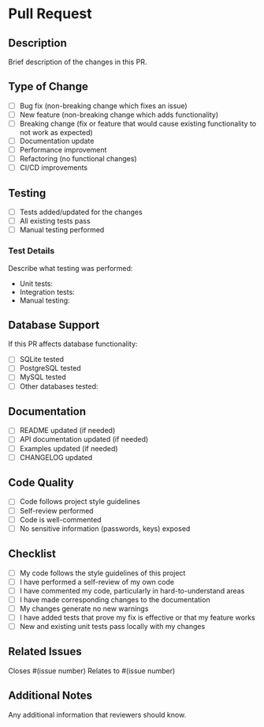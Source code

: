 # Pull Request

## Description

Brief description of the changes in this PR.

## Type of Change

- [ ] Bug fix (non-breaking change which fixes an issue)
- [ ] New feature (non-breaking change which adds functionality)
- [ ] Breaking change (fix or feature that would cause existing functionality to not work as expected)
- [ ] Documentation update
- [ ] Performance improvement
- [ ] Refactoring (no functional changes)
- [ ] CI/CD improvements

## Testing

- [ ] Tests added/updated for the changes
- [ ] All existing tests pass
- [ ] Manual testing performed

### Test Details

Describe what testing was performed:

- Unit tests: 
- Integration tests: 
- Manual testing: 

## Database Support

If this PR affects database functionality:

- [ ] SQLite tested
- [ ] PostgreSQL tested
- [ ] MySQL tested
- [ ] Other databases tested: 

## Documentation

- [ ] README updated (if needed)
- [ ] API documentation updated (if needed)
- [ ] Examples updated (if needed)
- [ ] CHANGELOG updated

## Code Quality

- [ ] Code follows project style guidelines
- [ ] Self-review performed
- [ ] Code is well-commented
- [ ] No sensitive information (passwords, keys) exposed

## Checklist

- [ ] My code follows the style guidelines of this project
- [ ] I have performed a self-review of my own code
- [ ] I have commented my code, particularly in hard-to-understand areas
- [ ] I have made corresponding changes to the documentation
- [ ] My changes generate no new warnings
- [ ] I have added tests that prove my fix is effective or that my feature works
- [ ] New and existing unit tests pass locally with my changes

## Related Issues

Closes #(issue number)
Relates to #(issue number)

## Additional Notes

Any additional information that reviewers should know.